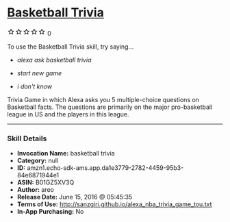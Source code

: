 # [Basketball Trivia](http://alexa.amazon.com/#skills/amzn1.echo-sdk-ams.app.da1e3779-2782-4459-95b3-84e6871944e1)
![0 stars](../../images/ic_star_border_black_18dp_1x.png)![0 stars](../../images/ic_star_border_black_18dp_1x.png)![0 stars](../../images/ic_star_border_black_18dp_1x.png)![0 stars](../../images/ic_star_border_black_18dp_1x.png)![0 stars](../../images/ic_star_border_black_18dp_1x.png) 0

To use the Basketball Trivia skill, try saying...

* *alexa ask basketball trivia*

* *start new game*

* *i don't know*

Trivia Game in which Alexa asks you 5 multiple-choice questions on Basketball facts. The questions are primarily on the major pro-basketball league in US and the players in this league.

***

### Skill Details

* **Invocation Name:** basketball trivia
* **Category:** null
* **ID:** amzn1.echo-sdk-ams.app.da1e3779-2782-4459-95b3-84e6871944e1
* **ASIN:** B01GZ5XV3Q
* **Author:** areo
* **Release Date:** June 15, 2016 @ 05:45:35
* **Terms of Use:** http://sanzgiri.github.io/alexa_nba_trivia_game_tou.txt
* **In-App Purchasing:** No
